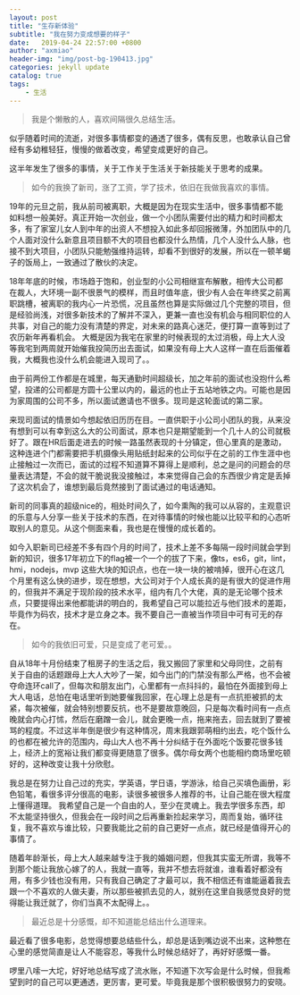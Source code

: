 ```yaml
---
layout: post
title: "生存新体验"
subtitle: "我在努力变成想要的样子"
date:   2019-04-24 22:57:00 +0800
author: "axmiao"
header-img: "img/post-bg-190413.jpg"
categories: jekyll update
catalog: true
tags: 
    - 生活
---
```


> 我是个懒散的人，喜欢间隔很久总结生活。

似乎随着时间的流逝，对很多事情都变的通透了很多，偶有反思，也敢承认自己曾经有多幼稚轻狂，慢慢的做着改变，希望变成更好的自己。

这半年发生了很多的事情，关于工作关于生活关于新技能关于思考的成果。

> 如今的我换了新司，涨了工资，学了技术，依旧在我做我喜欢的事情。

19年的元旦之前，我从前司被离职，大概是因为在现实生活中，很多事情都不能如料想一般美好。真正开始一次创业，做一个小团队需要付出的精力和时间都太多，有了家室儿女人到中年的出资人不想投入如此多却回报微薄，外加团队中的几个人面对没什么新意且项目额不大的项目也都没什么热情，几个人没什么人脉，也接不到大项目，小团队只能勉强维持运转，却看不到很好的发展，所以在一顿羊蝎子的饭局上，一致通过了散伙的决定。

18年年底的时候，市场趋于饱和，创业型的小公司相继宣布解散，相传大公司都在裁人，大环境一副不很景气的模样，而且时值年底，很少有人会在年终奖之前离职跳槽，被离职的我内心一片恐慌，况且虽然也算是实际做过几个完整的项目，但是经验尚浅，对很多新技术的了解并不深入，更兼一直也没有机会与相同职位的人共事，对自己的能力没有清楚的界定，对未来的路真心迷茫，便打算一直等到过了农历新年再看机会。
大概是因为我宅在家里的时候表现的太过消极，母上大人没等我宅到两周就开始催我投简历出去面试，如果没有母上大人这样一直在后面催着我，大概我也没什么机会能进入现司了。。

由于前两份工作都是在城里，每天通勤时间超级长，加之年前的面试也没抱什么希望，投递的公司都是方圆十公里以内的，最远的也止于五站地铁之内。可能也是因为家周围的公司不多，所以面试邀请也不很多。现司是这轮面试的第二家。

来现司面试的情景如今想起依旧历历在目。一直供职于小公司小团队的我，从来没有想到可以有幸到这么大的公司面试，原本也只是期望能到一个几十人的公司就极好了。跟在HR后面走进去的时候一路虽然表现的十分镇定，但心里真的是激动，这种连进个门都需要把手机摄像头用贴纸封起来的公司似乎在之前的工作生涯中也止接触过一次而已，面试的过程不知道算不算得上是顺利，总之是问的问题会的尽量表达清楚，不会的就干脆说我没接触过，本来觉得自己会的东西很少肯定是丢掉了这次机会了，谁想到最后竟然接到了面试通过的电话通知。

新司的同事真的超级nice的，相处时间久了，如今熏陶的我可以从容的，主观意识的乐意与人分享一些关于技术的东西，在对待事情的时候也能以比较平和的心态听取别人的意见。从这个侧面来看，我也是在慢慢的成长着的。

如今入职新司已经差不多有四个月的时间了，技术上差不多每隔一段时间就会学到新的知识，很多17年初立下的flag被一个一个的拔了下来，像ts，es6，git，lint，hmi，nodejs，mvp 这些大块的知识点，也在一块一块的被啃掉，很开心在这几个月里有这么快的进步，现在想想，大公司对于个人成长真的是有很大的促进作用的，但我并不满足于现阶段的技术水平，组内有几个大佬，真的是无论哪个技术点，只要提得出来他都能讲的明白的，我希望自己可以能拉近与他们技术的差距，毕竟作为码农，技术才是立身之本。我不要自己一直被当作项目中可有可无的存在。

> 如今的我依旧可爱，只是变成了老可爱。。

自从18年十月份结束了租房子的生活之后，我又搬回了家里和父母同住，之前有关于自由的话题跟母上大人大吵了一架，如今出门的门禁没有那么严格，也不会被夺命连环call了，但每次和朋友出门，心里都有一点抖抖的，最怕在外面接到母上大人电话，总怕在电话里听到她要催我回家，在心理上总是有一点抗拒被抓的太紧，每次被催，就会特别想要反抗，也不是要故意晚回，只是每次看时间有一点点晚就会内心打怵，然后在磨蹭一会儿，就会更晚一点，拖来拖去，回去就到了要被骂的程度。不过这半年倒是很少有这种情况，周末我跟郭萌相约出去，吃个饭什么的也都在被允许的范围内，母山大人也不再十分纠结于在外面吃个饭要花很多钱上，经济上的宽裕让我们都变得更随意了很多。偶尔母女两个也能相约商场里吃顿好的，这种改变让我十分欣慰。

我总是在努力让自己过的充实，学英语，学日语，学游泳，给自己买填色画册，彩色铅笔，看很多评分很高的电影，读很多被很多人推荐的书，让自己能在很大程度上懂得道理。 我希望自己是一个自由的人，至少在灵魂上。我去学很多东西，却不太能坚持很久，但我会在一段时间之后再重新捡起来学习，周而复始，循环往复，我不喜欢与谁比较，只要我能比之前的自己更好一点点，就已经是值得开心的事情了。

随着年龄渐长，母上大人越来越专注于我的婚姻问题，但我其实蛮无所谓，我等不到那个能让我放心嫁了的人，我就一直等，我并不想去将就谁，谁看着好都没有用，有多少钱也没有用，只有我自己确定了才最可以，我不相信还有谁能逼着我去跟一个不喜欢的人做夫妻，所以那些被抓去见的人，就别在这里自我感觉良好的觉得能让我迁就了，你们当真不太配得上。。

> 最近总是十分感慨，却不知道能总结出什么道理来。

最近看了很多电影，总觉得想要总结些什么，却总是话到嘴边说不出来，这种憋在心里的感觉简直是让人不能容忍，等我什么时候总结好了，再好好感慨一番。

啰里八嗦一大坨，好好地总结写成了流水账，不知道下次写会是什么时候，但我希望到时的自己可以更通透，更厉害，更可爱。毕竟我是那个很积极很努力的安晓。